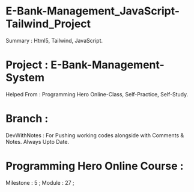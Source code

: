 # E-Bank-Management_JavaScript-Tailwind_Project 
Summary : Html5, Tailwind, JavaScript. 


# Project : E-Bank-Management-System 


Helped From : Programming Hero Online-Class, Self-Practice, Self-Study. 


# Branch : 
DevWithNotes : For Pushing working codes alongside with Comments & Notes. Always Upto Date. 


# Programming Hero Online Course : 
Milestone : 5 ; 
Module : 27 ; 
